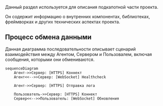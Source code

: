 Данный раздел используется для описания подкапотной части проекта.

Он содержит информацию о внутренних компонентах, библиотеках, фреймворках и других технических аспектах проекта.


## Процесс обмена данными

Данная диаграмма последовательности описывает сценарий взаимодействия между Агентом, Сервером и Пользовалем, включая сообщения, которыми они обмениваются.

``` mermaid
sequenceDiagram
    Агент->>Сервер: [HTTPS] Коннект
    Агент<<-->>Сервер: [WebSocket] Healthcheck
    
    Агент->>Сервер: [HTTPS] Отправка лога

    Пользователь->>Сервер: [HTTPS] Коннект
    Сервер<<-->>Пользователь: [WebSocket] Обновления
    
```